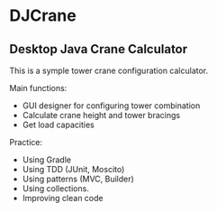 # **DJCrane**
## **Desktop Java Crane Calculator**

This is a symple tower crane configuration calculator.

Main functions:

* GUI designer for configuring tower combination
* Calculate crane height and tower bracings
* Get load capacities

Practice:

* Using Gradle
* Using TDD (JUnit, Moscito)
* Using patterns (MVC, Builder)
* Using collections.
* Improving clean code

